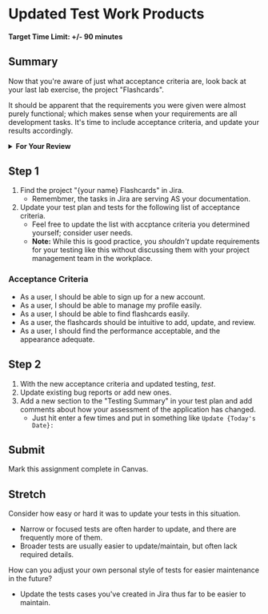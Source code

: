 # Updated Test Work Products

#### Target Time Limit: +/- 90 minutes

## Summary

Now that you're aware of just what acceptance criteria are, look back at your
last lab exercise, the project "Flashcards".

It should be apparent that the requirements you were given were almost purely
functional; which makes sense when your requirements are all development tasks.
It's time to include acceptance criteria, and update your results accordingly.

<details> <summary> <strong> For Your Review </strong> </summary>

If you're feeling uncertain on where to start in this project, look over the
following:

- Skills Practice:
  - [Communicate With Customers](./sp1.03.1.md)
  - [Update Tests fo Acceptance Criteria](./sp1.03.2.md)
  - [Sell a Solution](./sp1.03.3.md)

</details>

## Step 1

1. Find the project "{your name} Flashcards" in Jira.
   - Remembmer, the tasks in Jira are serving AS your documentation.
1. Update your test plan and tests for the following list of acceptance
   criteria.
   - Feel free to update the list with accptance criteria you determined
     yourself; consider user needs.
   - **Note:** While this is good practice, you _shouldn't_ update requirements
     for your testing like this without discussing them with your project
     management team in the workplace.

### Acceptance Criteria

- As a user, I should be able to sign up for a new account.
- As a user, I should be able to manage my profile easily.
- As a user, I should be able to find flashcards easily.
- As a user, the flashcards should be intuitive to add, update, and review.
- As a user, I should find the performance acceptable, and the appearance
  adequate.

## Step 2

1. With the new acceptance criteria and updated testing, _test_.
1. Update existing bug reports or add new ones.
1. Add a new section to the "Testing Summary" in your test plan and add comments
   about how your assessment of the application has changed.
   - Just hit enter a few times and put in something like
     `Update {Today's Date}:`

## Submit

Mark this assignment complete in Canvas.

## Stretch

Consider how easy or hard it was to update your tests in this situation.

- Narrow or focused tests are often harder to update, and there are frequently
  more of them.
- Broader tests are usually easier to update/maintain, but often lack required
  details.

How can you adjust your own personal style of tests for easier maintenance in
the future?

- Update the tests cases you've created in Jira thus far to be easier to
  maintain.
